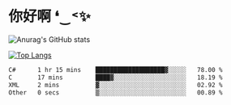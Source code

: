 # 你好啊 ❛‿˂✨

![Anurag's GitHub stats](https://github-readme-stats.vercel.app/api?username=ZombieFly&count_private=true&show_icons=true)

[![Top Langs](https://github-readme-stats.vercel.app/api/top-langs/?username=ZombieFly&layout=compact&count_private=true&hide=Ruby,makefile)](https://github.com/anuraghazra/github-readme-stats)

<!--START_SECTION:waka-->

```txt
C#      1 hr 15 mins    ███████████████████▓░░░░░   78.00 %
C       17 mins         ████▓░░░░░░░░░░░░░░░░░░░░   18.19 %
XML     2 mins          ▓░░░░░░░░░░░░░░░░░░░░░░░░   02.92 %
Other   0 secs          ▒░░░░░░░░░░░░░░░░░░░░░░░░   00.89 %
```

<!--END_SECTION:waka-->
